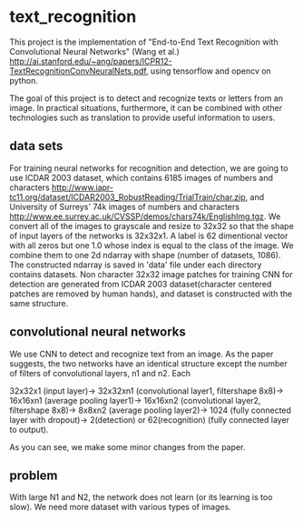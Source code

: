 # text_recognition

This project is the implementation of "End-to-End Text Recognition with Convolutional Neural Networks" (Wang et al.) http://ai.stanford.edu/~ang/papers/ICPR12-TextRecognitionConvNeuralNets.pdf, using tensorflow and opencv on python.

The goal of this project is to detect and recognize texts or letters from an image. In practical situations, furthermore, it can be combined with other technologies such as translation to provide useful information to users. 


## data sets

For training neural networks for recognition and detection, we are going to use ICDAR 2003 dataset, which contains 6185 images of numbers and characters http://www.iapr-tc11.org/dataset/ICDAR2003_RobustReading/TrialTrain/char.zip, and University of Surreys' 74k images of numbers and characters http://www.ee.surrey.ac.uk/CVSSP/demos/chars74k/EnglishImg.tgz. We convert all of the images to grayscale and resize to 32x32 so that the shape of input layers of the networks is 32x32x1. A label is 62 dimentional vector with all zeros but one 1.0 whose index is equal to the class of the image. We combine them to one 2d ndarray with shape (number of datasets, 1086). The constructed ndarray is saved in 'data' file under each directory contains datasets. Non character 32x32 image patches for training CNN for detection are generated from ICDAR 2003 dataset(character centered patches are removed by human hands), and dataset is constructed with the same structure. 

## convolutional neural networks

We use CNN to detect and recognize text from an image. As the paper suggests, the two networks have an identical structure except the number of filters of convolutional layers, n1 and n2. Each 

32x32x1 (input layer)->
32x32xn1 (convolutional layer1, filtershape 8x8)->
16x16xn1 (average pooling layer1)->
16x16xn2 (convolutional layer2, filtershape 8x8)->
8x8xn2 (average pooling layer2)->
 1024 (fully connected layer with dropout)->
2(detection) or 62(recognition) (fully connected layer to output).

As you can see, we make some minor changes from the paper. 

## problem ##
With large N1 and N2, the network does not learn (or its learning is too slow). 
We need more dataset with various types of images. 
